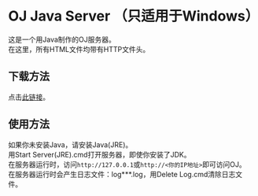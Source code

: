 # OJ Java Server （只适用于Windows）

这是一个用Java制作的OJ服务器。  
在这里，所有HTML文件均带有HTTP文件头。  

## 下载方法

点击[此链接](https://github.com/qq1010903229/ojserver/archive/master.zip)。

## 使用方法

如果你未安装Java，请安装Java(JRE)。  
用Start Server(JRE).cmd打开服务器，即使你安装了JDK。  
在服务器运行时，访问`http://127.0.0.1`或`http://<你的IP地址>`即可访问OJ。  
在服务器运行时会产生日志文件：log***.log，用Delete Log.cmd清除日志文件。  
